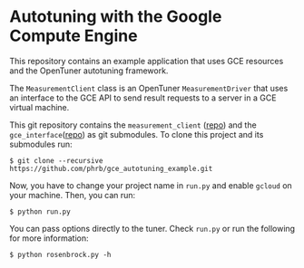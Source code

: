 # Autotuning with the Google Compute Engine

This repository contains an example application that uses GCE resources and the OpenTuner autotuning framework.

The `MeasurementClient` class is an OpenTuner `MeasurementDriver` that uses an interface to the GCE API
to send result requests to a server in a GCE virtual machine.

This git repository contains the `measurement_client` ([repo](https://github.com/phrb/measurement_client))
and the `gce_interface`([repo](https://github.com/phrb/gce_interface)) as git submodules. To clone this
project and its submodules run:

```
$ git clone --recursive https://github.com/phrb/gce_autotuning_example.git
```

Now, you have to change your project name in `run.py` and enable `gcloud` on your machine. Then, you can run:

```
$ python run.py
```

You can pass options directly to the tuner. Check `run.py` or run the following for more information:

```
$ python rosenbrock.py -h
```
